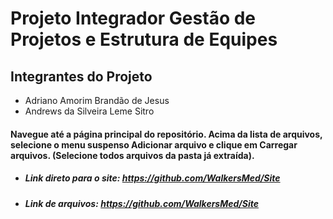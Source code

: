 # Projeto Integrador Gestão de Projetos e Estrutura de Equipes
## Integrantes do Projeto 
-  Adriano Amorim Brandão de Jesus 
-  Andrews da Silveira Leme Sitro

#### Navegue até a página principal do repositório. Acima da lista de arquivos, selecione o menu suspenso Adicionar arquivo e clique em Carregar arquivos. (Selecione todos arquivos da pasta já extraída).

-  ##### Link direto para o site: https://github.com/WalkersMed/Site

-  ##### Link de arquivos: https://github.com/WalkersMed/Site
